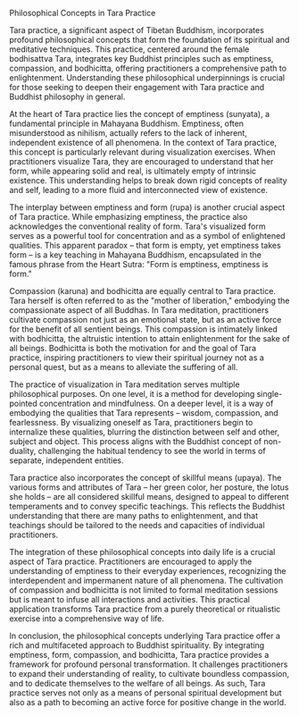 Philosophical Concepts in Tara Practice

Tara practice, a significant aspect of Tibetan Buddhism, incorporates profound philosophical concepts that form the foundation of its spiritual and meditative techniques. This practice, centered around the female bodhisattva Tara, integrates key Buddhist principles such as emptiness, compassion, and bodhicitta, offering practitioners a comprehensive path to enlightenment. Understanding these philosophical underpinnings is crucial for those seeking to deepen their engagement with Tara practice and Buddhist philosophy in general.

At the heart of Tara practice lies the concept of emptiness (sunyata), a fundamental principle in Mahayana Buddhism. Emptiness, often misunderstood as nihilism, actually refers to the lack of inherent, independent existence of all phenomena. In the context of Tara practice, this concept is particularly relevant during visualization exercises. When practitioners visualize Tara, they are encouraged to understand that her form, while appearing solid and real, is ultimately empty of intrinsic existence. This understanding helps to break down rigid concepts of reality and self, leading to a more fluid and interconnected view of existence.

The interplay between emptiness and form (rupa) is another crucial aspect of Tara practice. While emphasizing emptiness, the practice also acknowledges the conventional reality of form. Tara's visualized form serves as a powerful tool for concentration and as a symbol of enlightened qualities. This apparent paradox – that form is empty, yet emptiness takes form – is a key teaching in Mahayana Buddhism, encapsulated in the famous phrase from the Heart Sutra: "Form is emptiness, emptiness is form."

Compassion (karuna) and bodhicitta are equally central to Tara practice. Tara herself is often referred to as the "mother of liberation," embodying the compassionate aspect of all Buddhas. In Tara meditation, practitioners cultivate compassion not just as an emotional state, but as an active force for the benefit of all sentient beings. This compassion is intimately linked with bodhicitta, the altruistic intention to attain enlightenment for the sake of all beings. Bodhicitta is both the motivation for and the goal of Tara practice, inspiring practitioners to view their spiritual journey not as a personal quest, but as a means to alleviate the suffering of all.

The practice of visualization in Tara meditation serves multiple philosophical purposes. On one level, it is a method for developing single-pointed concentration and mindfulness. On a deeper level, it is a way of embodying the qualities that Tara represents – wisdom, compassion, and fearlessness. By visualizing oneself as Tara, practitioners begin to internalize these qualities, blurring the distinction between self and other, subject and object. This process aligns with the Buddhist concept of non-duality, challenging the habitual tendency to see the world in terms of separate, independent entities.

Tara practice also incorporates the concept of skillful means (upaya). The various forms and attributes of Tara – her green color, her posture, the lotus she holds – are all considered skillful means, designed to appeal to different temperaments and to convey specific teachings. This reflects the Buddhist understanding that there are many paths to enlightenment, and that teachings should be tailored to the needs and capacities of individual practitioners.

The integration of these philosophical concepts into daily life is a crucial aspect of Tara practice. Practitioners are encouraged to apply the understanding of emptiness to their everyday experiences, recognizing the interdependent and impermanent nature of all phenomena. The cultivation of compassion and bodhicitta is not limited to formal meditation sessions but is meant to infuse all interactions and activities. This practical application transforms Tara practice from a purely theoretical or ritualistic exercise into a comprehensive way of life.

In conclusion, the philosophical concepts underlying Tara practice offer a rich and multifaceted approach to Buddhist spirituality. By integrating emptiness, form, compassion, and bodhicitta, Tara practice provides a framework for profound personal transformation. It challenges practitioners to expand their understanding of reality, to cultivate boundless compassion, and to dedicate themselves to the welfare of all beings. As such, Tara practice serves not only as a means of personal spiritual development but also as a path to becoming an active force for positive change in the world.